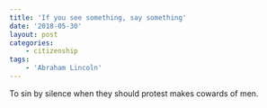 ```yaml
---
title: 'If you see something, say something'
date: '2018-05-30'
layout: post
categories:
    - citizenship
tags:
    - 'Abraham Lincoln'
---
```


To sin by silence when they should protest makes cowards of men.